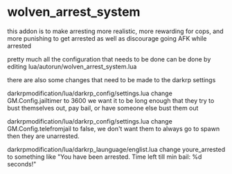 # wolven_arrest_system

this addon is to make arresting more realistic, more rewarding for cops, and more punishing to get arrested as well as discourage going AFK while arrested

pretty much all the configuration that needs to be done can be done by editing lua/autorun/wolven_arrest_system.lua

there are also some changes that need to be made to the darkrp settings

darkrpmodification/lua/darkrp_config/settings.lua change GM.Config.jailtimer to 3600 we want it to be long enough that they try to bust themselves out, pay bail, or have someone else bust them out

darkrpmodification/lua/darkrp_config/settings.lua change GM.Config.telefromjail to false, we don't want them to always go to spawn then they are unarrested.

darkrpmodification/lua/darkrp_launguage/englist.lua change youre_arrested to something like "You have been arrested. Time left till min bail: %d seconds!"
